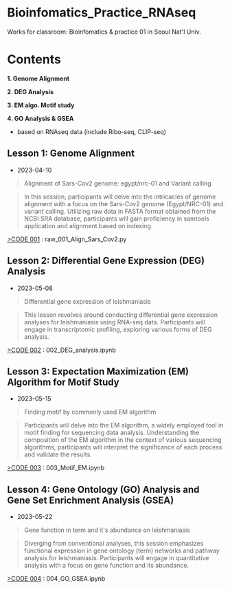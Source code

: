 # Bioinfomatics_Practice_RNAseq
Works for classroom: Bioinfomatics &amp; practice 01 in Seoul Nat'l Univ. 

  # Contents
  **1. Genome Alignment**
  
  **2. DEG Analysis**
  
  **3. EM algo. Motif study**
  
  **4. GO Analysis & GSEA**
  
  * based on RNAseq data (include Ribo-seq, CLIP-seq)

  ## Lesson 1: Genome Alignment
  * 2023-04-10 
  > Alignment of Sars-Cov2 genome: egypt/nrc-01 and Variant calling
  
  > In this session, participants will delve into the intricacies of genome alignment with a focus on the Sars-Cov2 genome (Egypt/NRC-01) and variant calling. Utilizing raw data in FASTA format obtained from the NCBI SRA database, participants will gain proficiency in samtools application and alignment based on indexing.
  
[>CODE 001](https://github.com/WoobeenJeong/Bioinfomatics_Practice_RNAseq/blob/main/raw_001_Align_Sars_Cov2.py)
  : raw_001_Align_Sars_Cov2.py
  
  ## Lesson 2: Differential Gene Expression (DEG) Analysis
  * 2023-05-08
  > Differential gene expression of leishmaniasis

  > This lesson revolves around conducting differential gene expression analyses for leishmaniasis using RNA-seq data. Participants will engage in transcriptomic profiling, exploring various forms of DEG analysis. 

[>CODE 002](https://github.com/WoobeenJeong/Bioinfomatics_Practice_RNAseq/blob/main/002_DEG_analysis.ipynb)
    : 002_DEG_analysis.ipynb

  
  ## Lesson 3: Expectation Maximization (EM) Algorithm for Motif Study 
  * 2023-05-15
  > Finding motif by commonly used EM algorithm
  
  > Participants will delve into the EM algorithm, a widely employed tool in motif finding for sequencing data analysis. Understanding the composition of the EM algorithm in the context of various sequencing algorithms, participants will interpret the significance of each process and validate the results.
  
   [>CODE 003](https://github.com/WoobeenJeong/Bioinfomatics_Practice_RNAseq/blob/main/003_Motif_EM.ipynb)
  : 003_Motif_EM.ipynb

  
  ## Lesson 4: Gene Ontology (GO) Analysis and Gene Set Enrichment Analysis (GSEA)
  * 2023-05-22
  > Gene function in term and it's abundance on leishmaniasis 
  
  > Diverging from conventional analyses, this session emphasizes functional expression in gene ontology (term) networks and pathway analysis for leishmaniasis. Participants will engage in quantitative analysis with a focus on gene function and its abundance.
  
   [>CODE 004](https://github.com/WoobeenJeong/Bioinfomatics_Practice_RNAseq/blob/main/004_GO_GSEA.ipynb)
  : 004_GO_GSEA.ipynb

